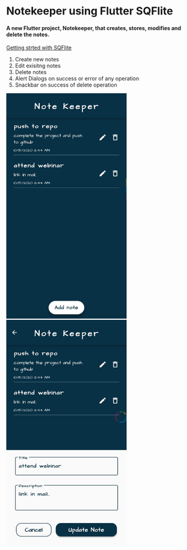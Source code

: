 # Notekeeper using Flutter SQFlite

#### A new Flutter project, Notekeeper, that creates, stores, modifies and delete the notes.

[Getting strted with SQFlite](https://medium.com/flutter-community/sqflite-flutter-tutorial-introduction-ecc740542f03)

1. Create new notes
2. Edit exisitng notes
3. Delete notes
4. Alert Dialogs on success or error of any operation
5. Snackbar on success of delete operation

<img src="https://github.com/rajapuranam/notekeeper-using-flutter-sqflite/blob/main/assets/images/ss1.jpg" width="320" height="600" />

<img src="https://github.com/rajapuranam/notekeeper-using-flutter-sqflite/blob/main/assets/images/ss2.jpg" width="320" height="600" />
